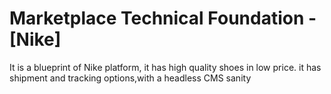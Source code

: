 # Marketplace Technical Foundation  -  [Nike]
 It is a blueprint of Nike platform, it has high quality shoes in low price. it has shipment and tracking options,with a headless CMS sanity
